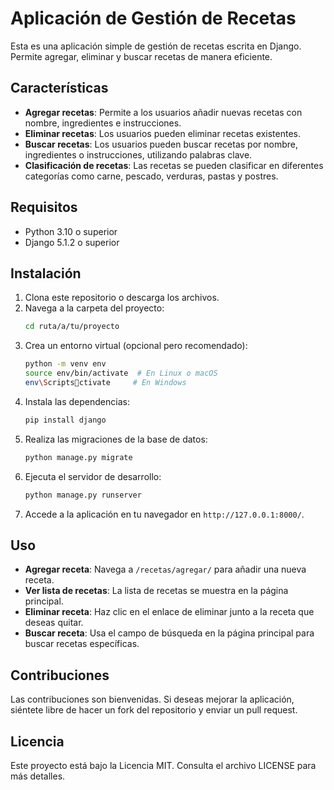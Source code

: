 
# Aplicación de Gestión de Recetas

Esta es una aplicación simple de gestión de recetas escrita en Django. Permite agregar, eliminar y buscar recetas de manera eficiente.

## Características

- **Agregar recetas**: Permite a los usuarios añadir nuevas recetas con nombre, ingredientes e instrucciones.
- **Eliminar recetas**: Los usuarios pueden eliminar recetas existentes.
- **Buscar recetas**: Los usuarios pueden buscar recetas por nombre, ingredientes o instrucciones, utilizando palabras clave.
- **Clasificación de recetas**: Las recetas se pueden clasificar en diferentes categorías como carne, pescado, verduras, pastas y postres.

## Requisitos

- Python 3.10 o superior
- Django 5.1.2 o superior

## Instalación

1. Clona este repositorio o descarga los archivos.
2. Navega a la carpeta del proyecto:
   ```bash
   cd ruta/a/tu/proyecto
   ```
3. Crea un entorno virtual (opcional pero recomendado):
   ```bash
   python -m venv env
   source env/bin/activate  # En Linux o macOS
   env\Scriptsctivate     # En Windows
   ```
4. Instala las dependencias:
   ```bash
   pip install django
   ```
5. Realiza las migraciones de la base de datos:
   ```bash
   python manage.py migrate
   ```
6. Ejecuta el servidor de desarrollo:
   ```bash
   python manage.py runserver
   ```
7. Accede a la aplicación en tu navegador en `http://127.0.0.1:8000/`.

## Uso

- **Agregar receta**: Navega a `/recetas/agregar/` para añadir una nueva receta.
- **Ver lista de recetas**: La lista de recetas se muestra en la página principal.
- **Eliminar receta**: Haz clic en el enlace de eliminar junto a la receta que deseas quitar.
- **Buscar receta**: Usa el campo de búsqueda en la página principal para buscar recetas específicas.

## Contribuciones

Las contribuciones son bienvenidas. Si deseas mejorar la aplicación, siéntete libre de hacer un fork del repositorio y enviar un pull request.

## Licencia

Este proyecto está bajo la Licencia MIT. Consulta el archivo LICENSE para más detalles.
